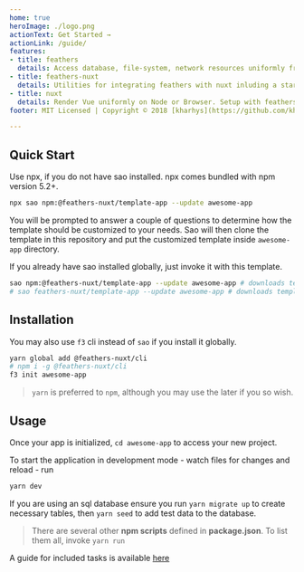 ```yaml
---
home: true
heroImage: ./logo.png
actionText: Get Started →
actionLink: /guide/
features:
- title: feathers 
  details: Access database, file-system, network resources uniformly from either Node or Browser. Includes nuxt middleware for Server Side Rendering the UI app.
- title: feathers-nuxt
  details: Utilities for integrating feathers with nuxt inluding a starter template with npm scripts to live-reload, build and deploy app, migrate and seed database.
- title: nuxt
  details: Render Vue uniformly on Node or Browser. Setup with feathers-client and feathers-vuex for availing feathers services as vuex store modules.
footer: MIT Licensed | Copyright © 2018 [kharhys](https://github.com/kharhys)

---
```


## Quick Start
Use npx, if you do not have sao installed. npx comes bundled with npm version 5.2+.

```bash
npx sao npm:@feathers-nuxt/template-app --update awesome-app
```

You will be prompted to answer a couple of questions to determine how the template should be customized to your needs. 
Sao will then clone the template in this repository and put the customized template inside `awesome-app` directory.

If you already have sao installed globally, just invoke it with this template. 

```bash
sao npm:@feathers-nuxt/template-app --update awesome-app # downloads template from npm
# sao feathers-nuxt/template-app --update awesome-app # downloads template from github
```

## Installation
You may also use `f3` cli instead of `sao` if you install it globally. 
```bash
yarn global add @feathers-nuxt/cli
# npm i -g @feathers-nuxt/cli
f3 init awesome-app
```
> `yarn` is preferred to `npm`, although you may use the later if you so wish.

## Usage
Once your app is initialized, `cd awesome-app` to access your new project.

To start the application in development mode - watch files for changes and reload - run
```bash
yarn dev
```
If you are using an sql database ensure you run `yarn migrate up` to create necessary tables, then `yarn seed` to add test data to the database.
> There are several other **npm scripts** defined in **package.json**. To list them all, invoke `yarn run`


A guide for included tasks is available [here](/scripts)